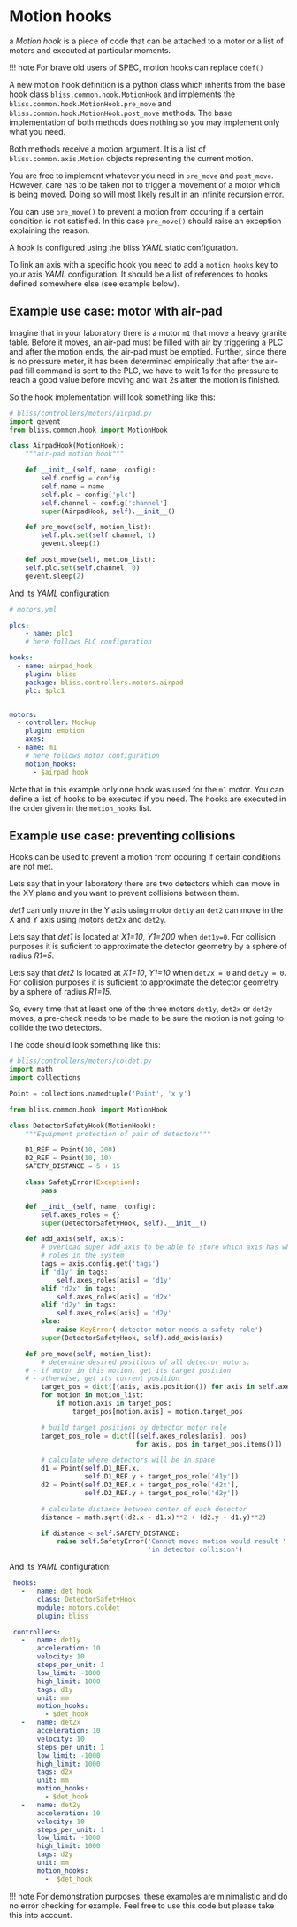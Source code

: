 # Motion hooks

a *Motion hook* is a piece of code that can be attached to a motor or
a list of motors and executed at particular moments.

!!! note
    For brave old users of SPEC, motion hooks can replace `cdef()`

A new motion hook definition is a python class which inherits from the
base hook class `bliss.common.hook.MotionHook` and implements the
`bliss.common.hook.MotionHook.pre_move` and
`bliss.common.hook.MotionHook.post_move` methods. The base
implementation of both methods does nothing so you may implement only
what you need.

Both methods receive a motion argument. It is a list of
`bliss.common.axis.Motion` objects representing the current motion.

You are free to implement whatever you need in `pre_move` and `post_move`.
However, care has to be taken not to trigger a movement of a motor which
is being moved. Doing so will most likely result in an infinite
recursion error.

You can use `pre_move()` to prevent a motion from occuring if a certain
condition is not satisfied. In this case `pre_move()` should raise an
exception explaining the reason.

A hook is configured using the bliss *YAML* static configuration.

To link an axis with a specific hook you need to add a `motion_hooks`
key to your axis *YAML* configuration. It should be a list of
references to hooks defined somewhere else (see example below).

## Example use case: motor with air-pad

Imagine that in your laboratory there is a motor `m1` that move a heavy
granite table. Before it moves, an air-pad must be filled with air by
triggering a PLC and after the motion ends, the air-pad must be emptied.
Further, since there is no pressure meter, it has been determined
empirically that after the air-pad fill command is sent to the PLC, we
have to wait 1s for the pressure to reach a good value before moving and
wait 2s after the motion is finished.

So the hook implementation will look something like this:

```python
# bliss/controllers/motors/airpad.py
import gevent
from bliss.common.hook import MotionHook

class AirpadHook(MotionHook):
    """air-pad motion hook"""

    def __init__(self, name, config):
        self.config = config
        self.name = name
        self.plc = config['plc']
        self.channel = config['channel']
        super(AirpadHook, self).__init__()

    def pre_move(self, motion_list):
        self.plc.set(self.channel, 1)
        gevent.sleep(1)

    def post_move(self, motion_list):
    self.plc.set(self.channel, 0)
    gevent.sleep(2)
```

And its *YAML* configuration:

```yaml
# motors.yml

plcs:
    - name: plc1
    # here follows PLC configuration

hooks:
  - name: airpad_hook
    plugin: bliss
    package: bliss.controllers.motors.airpad
    plc: $plc1


motors:
  - controller: Mockup
    plugin: emotion
    axes:
  - name: m1
    # here follows motor configuration
    motion_hooks:
      - $airpad_hook
```

Note that in this example only one hook was used for the `m1` motor. You
can define a list of hooks to be executed if you need. The hooks are
executed in the order given in the `motion_hooks` list.

## Example use case: preventing collisions

Hooks can be used to prevent a motion from occuring if certain
conditions are not met.

Lets say that in your laboratory there are two detectors which can move
in the XY plane and you want to prevent collisions between them.

*det1* can only move in the Y axis using motor `det1y` an `det2` can
move in the X and Y axis using motors `det2x` and `det2y`.

Lets say that *det1* is located at *X1=10*, *Y1=200* when `det1y=0`. For
collision purposes it is suficient to approximate the detector geometry
by a sphere of radius *R1=5*.

Lets say that *det2* is located at *X1=10*, *Y1=10* when `det2x = 0`
and `det2y = 0`. For collision purposes it is suficient to approximate
the detector geometry by a sphere of radius *R1=15*.

So, every time that at least one of the three motors `det1y`, `det2x` or
`det2y` moves, a pre-check needs to be made to be sure the motion is not
going to collide the two detectors.

The code should look something like this:

```python
# bliss/controllers/motors/coldet.py
import math
import collections

Point = collections.namedtuple('Point', 'x y')

from bliss.common.hook import MotionHook

class DetectorSafetyHook(MotionHook):
    """Equipment protection of pair of detectors"""

    D1_REF = Point(10, 200)
    D2_REF = Point(10, 10)
    SAFETY_DISTANCE = 5 + 15

    class SafetyError(Exception):
        pass

    def __init__(self, name, config):
        self.axes_roles = {}
        super(DetectorSafetyHook, self).__init__()

    def add_axis(self, axis):
        # overload super add_axis to be able to store which axis has which
        # roles in the system
        tags = axis.config.get('tags')
        if 'd1y' in tags:
            self.axes_roles[axis] = 'd1y'
        elif 'd2x' in tags:
            self.axes_roles[axis] = 'd2x'
        elif 'd2y' in tags:
            self.axes_roles[axis] = 'd2y'
        else:
            raise KeyError('detector motor needs a safety role')
        super(DetectorSafetyHook, self).add_axis(axis)

    def pre_move(self, motion_list):
        # determine desired positions of all detector motors:
    # - if motor in this motion, get its target position
    # - otherwise, get its current position
        target_pos = dict([(axis, axis.position()) for axis in self.axes_roles])
        for motion in motion_list:
            if motion.axis in target_pos:
                target_pos[motion.axis] = motion.target_pos

        # build target positions by detector motor role
        target_pos_role = dict([(self.axes_roles[axis], pos)
                                for axis, pos in target_pos.items()])

        # calculate where detectors will be in space
        d1 = Point(self.D1_REF.x,
                   self.D1_REF.y + target_pos_role['d1y'])
        d2 = Point(self.D2_REF.x + target_pos_role['d2x'],
                   self.D2_REF.y + target_pos_role['d2y'])

        # calculate distance between center of each detector
        distance = math.sqrt((d2.x - d1.x)**2 + (d2.y - d1.y)**2)

        if distance < self.SAFETY_DISTANCE:
            raise self.SafetyError('Cannot move: motion would result ' \
                                   'in detector collision')
```

And its *YAML* configuration:

```yaml
 hooks:
   -   name: det_hook
       class: DetectorSafetyHook
       module: motors.coldet
       plugin: bliss

 controllers:
   -   name: det1y
       acceleration: 10
       velocity: 10
       steps_per_unit: 1
       low_limit: -1000
       high_limit: 1000
       tags: d1y
       unit: mm
       motion_hooks:
         - $det_hook
   -   name: det2x
       acceleration: 10
       velocity: 10
       steps_per_unit: 1
       low_limit: -1000
       high_limit: 1000
       tags: d2x
       unit: mm
       motion_hooks:
         - $det_hook
   -   name: det2y
       acceleration: 10
       velocity: 10
       steps_per_unit: 1
       low_limit: -1000
       high_limit: 1000
       tags: d2y
       unit: mm
       motion_hooks:
         -  $det_hook
```

!!! note
    For demonstration purposes, these examples are minimalistic
    and do no error checking for example. Feel free to use this code
    but please take this into account.

